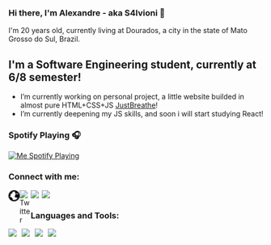 ### Hi there, I'm Alexandre - aka S4lvioni 👋

I'm 20 years old, currently living at Dourados, a city in the state of Mato Grosso do Sul, Brazil.

## I'm a Software Engineering student, currently at 6/8 semester!

-  I’m currently working on personal project, a little website builded in almost pure HTML+CSS+JS [JustBreathe][website]!
-  I’m currently deepening my JS skills, and soon i will start studying React! 


### Spotify Playing 🎧
[<img src="https://novatorem-fynuwep2f.vercel.app/api/spotify" alt="Me Spotify Playing" width="350" />](https://open.spotify.com/user/n0r1qcw8qd5jf5vsrjjgtp5e1)

### Connect with me:

[<img align="left" alt="" width="22px" src="https://raw.githubusercontent.com/iconic/open-iconic/master/svg/globe.svg"/>][website]
[<img align="left" alt="Twitter" width="22px" src="https://cdn.jsdelivr.net/npm/simple-icons@v3/icons/twitter.svg"/>][twitter]
[<img align="left" width="22px" src="https://cdn.jsdelivr.net/npm/simple-icons@v3/icons/linkedin.svg"/>][linkedin]
[<img align="left" width="22px" src="https://cdn.jsdelivr.net/npm/simple-icons@v3/icons/instagram.svg"/>][instagram]

<br />

### Languages and Tools:

<img align="left" width="26px" src="https://img.icons8.com/fluent/48/000000/visual-studio-code-2019.png"/>
<img align="left" width="26px" src="https://img.icons8.com/color/48/000000/html-5.png"/>
<img align="left" width="26px" src="https://img.icons8.com/color/48/000000/css3.png"/>
<img align="left" width="26px" src="https://img.icons8.com/color/48/000000/javascript.png"/>

<br />
<br />

[website]: https://justbreathe.tk
[twitter]: https://twitter.com/atsalvioni
[instagram]: https://www.instagram.com/lesalvionii/
[linkedin]: https://www.linkedin.com/in/alexandre-salvioni-3163891a2/
